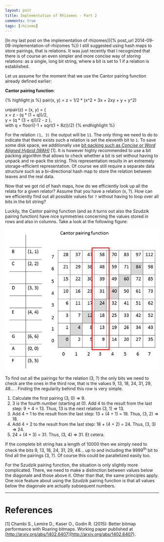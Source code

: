 ```yaml
---
layout: post
title: Implementation of Rhizomes - Part 2
comments: true
tags: [rhizome]
---
```

[In my last post on the implementation of rhizomes]({% post_url 2014-09-09-implementation-of-rhizomes %}) I still suggested using hash maps to store pairings, that is relations. It was just recently that I recognized that there is of course an even simpler and more concise way of storing relations: as a single, long bit string, where a bit is set to 1 if a relation is established.<span class="more"></span>

Let us assume for the moment that we use the Cantor pairing function already defined earlier:

__Cantor pairing function__:

{% highlight js %}
pair(x, y) = z = 1/2 * (x^2 + 3x + 2xy + y + y^2)

unpair(z) = (x, y) = {  
    x = z - (q * (1 + q))/2,  
    y = (q * (3 + q))/2 - z },  
    with q = floor((-1 + sqrt(1 + 8z))/2)
{% endhighlight %}

For the relation <code>(1, 3)</code> the output will be <code>11</code>. The only thing we need to do to indicate that there exists such a relation is set the eleventh bit to <code>1</code>. To save some disk space, we additionally use [bit packing such as _Concise_ or _Word Aligned Hybrid (WAH)_](http://arxiv.org/pdf/1402.6407.pdf) [1]. It is however highly recommended to use a bit packing algorithm that allows to check whether a bit is set without having to unpack and re-pack the string.
This representation results in an extremely storage-efficient representation. Of course we still require a separate data structure such as a bi-directional hash map to store the relation between leaves and the real data.

Now that we got rid of hash maps, how do we efficiently look up all the relata for a given relator? Assume that you have a relation (x, ?). How can we efficiently find out all possible values for <code>?</code> without having to loop over all bits in the bit string?

Luckily, the Cantor pairing function (and as it turns out also the Szudzik pairing function) have nice symmetries concerning the values stored in rows and also in columns. Take a look at the following figure:

![Cantor pairing function example](/public/img/2015-08-18-cantor-pairing-func.png "Cantor pairing function example")

To find out all the pairings for the relation (3, ?) the only bits we need to check are the ones in the third row, that is the values 9, 13, 18, 24, 31, 29, 48... . Finding the regularity behind this row is very simple.

1. Calculate the first pairing (3, 0) => 9.
2. 3 is the fourth number (starting at 0). Add 4 to the result from the last step: 9 + 4 = 13. Thus, 13 is the next relation (3, 1) => 13.
3. Add 4 + 1 to the result from the last step: 13 + (4 + 1) = 18. Thus, (3, 2) => 18.
4. Add 4 + 2 to the result from the last step: 18 + (4 + 2) = 24. Thus, (3, 3) => 24.
5. 24 + (4 + 3) = 31. Thus, (3, 4) => 31.
Et cetera.

If the complete bit string has a length of 10000 then we simply need to check the bits 9, 13, 18, 24, 31, 29, 48... up to and including the 9999<sup>th</sup> bit to find all the pairings (3, ?). Of course this could be parallelized easily too.

For the Szudzik pairing function, the situation is only slightly more complicated. There, we need to make a distinction between values below the diagonale and those above it. Other than that, the same principles apply. One nice feature about using the Szudzik pairing function is that all values below the diagonale are actually subsequent numbers.

----

# References

[1] Chambi S., Lemire D., Kaser O., Godin R. (2015): Better bitmap performance with Roaring bitmaps. Working paper published at [http://arxiv.org/abs/1402.6407](http://arxiv.org/abs/1402.6407).